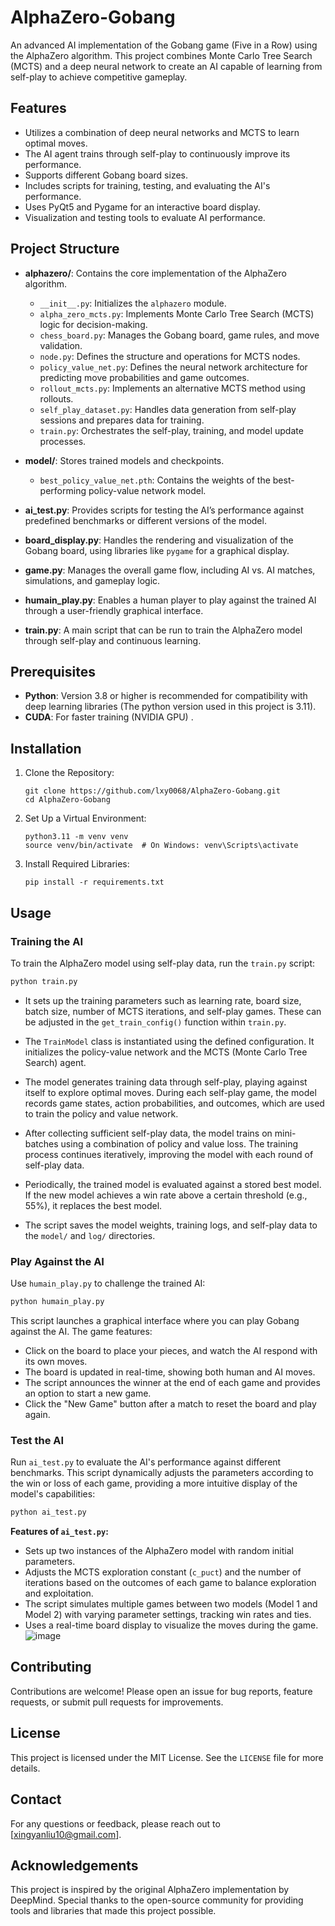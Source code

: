# AlphaZero-Gobang

An advanced AI implementation of the Gobang game (Five in a Row) using the AlphaZero algorithm. This project combines Monte Carlo Tree Search (MCTS) and a deep neural network to create an AI capable of learning from self-play to achieve competitive gameplay.

## Features

- Utilizes a combination of deep neural networks and MCTS to learn optimal moves.
- The AI agent trains through self-play to continuously improve its performance.
- Supports different Gobang board sizes.
- Includes scripts for training, testing, and evaluating the AI's performance.
- Uses PyQt5 and Pygame for an interactive board display.
- Visualization and testing tools to evaluate AI performance.

## Project Structure

- **alphazero/**: Contains the core implementation of the AlphaZero algorithm.
  - `__init__.py`: Initializes the `alphazero` module.
  - `alpha_zero_mcts.py`: Implements Monte Carlo Tree Search (MCTS) logic for decision-making.
  - `chess_board.py`: Manages the Gobang board, game rules, and move validation.
  - `node.py`: Defines the structure and operations for MCTS nodes.
  - `policy_value_net.py`: Defines the neural network architecture for predicting move probabilities and game outcomes.
  - `rollout_mcts.py`: Implements an alternative MCTS method using rollouts.
  - `self_play_dataset.py`: Handles data generation from self-play sessions and prepares data for training.
  - `train.py`: Orchestrates the self-play, training, and model update processes.

- **model/**: Stores trained models and checkpoints.
  - `best_policy_value_net.pth`: Contains the weights of the best-performing policy-value network model.

- **ai_test.py**: Provides scripts for testing the AI’s performance against predefined benchmarks or different versions of the model.

- **board_display.py**: Handles the rendering and visualization of the Gobang board, using libraries like `pygame` for a graphical display.

- **game.py**: Manages the overall game flow, including AI vs. AI matches, simulations, and gameplay logic.

- **humain_play.py**: Enables a human player to play against the trained AI through a user-friendly graphical interface.

- **train.py**: A main script that can be run to train the AlphaZero model through self-play and continuous learning.

## Prerequisites

- **Python**: Version 3.8 or higher is recommended for compatibility with deep learning libraries (The python version used in this project is 3.11).
- **CUDA**: For faster training (NVIDIA GPU) .

## Installation

1. Clone the Repository:

   ```
   git clone https://github.com/lxy0068/AlphaZero-Gobang.git
   cd AlphaZero-Gobang
   ```

2. Set Up a Virtual Environment:

   ```
   python3.11 -m venv venv
   source venv/bin/activate  # On Windows: venv\Scripts\activate
   ```

3. Install Required Libraries:

   ```
   pip install -r requirements.txt
   ```

## Usage

### Training the AI

To train the AlphaZero model using self-play data, run the `train.py` script:

```bash
python train.py
```

- It sets up the training parameters such as learning rate, board size, batch size, number of MCTS iterations, and self-play games. These can be adjusted in the `get_train_config()` function within `train.py`.

- The `TrainModel` class is instantiated using the defined configuration. It initializes the policy-value network and the MCTS (Monte Carlo Tree Search) agent.

- The model generates training data through self-play, playing against itself to explore optimal moves. During each self-play game, the model records game states, action probabilities, and outcomes, which are used to train the policy and value network.

- After collecting sufficient self-play data, the model trains on mini-batches using a combination of policy and value loss. The training process continues iteratively, improving the model with each round of self-play data.

- Periodically, the trained model is evaluated against a stored best model. If the new model achieves a win rate above a certain threshold (e.g., 55%), it replaces the best model.

- The script saves the model weights, training logs, and self-play data to the `model/` and `log/` directories. 

### Play Against the AI

Use `humain_play.py` to challenge the trained AI:

```bash
python humain_play.py
```

This script launches a graphical interface where you can play Gobang against the AI. The game features:

- Click on the board to place your pieces, and watch the AI respond with its own moves.
- The board is updated in real-time, showing both human and AI moves.
- The script announces the winner at the end of each game and provides an option to start a new game.
- Click the "New Game" button after a match to reset the board and play again.

### Test the AI

Run `ai_test.py` to evaluate the AI's performance against different benchmarks. This script dynamically adjusts the parameters according to the win or loss of each game, providing a more intuitive display of the model's capabilities:

```bash
python ai_test.py
```

**Features of `ai_test.py`:**

- Sets up two instances of the AlphaZero model with random initial parameters.
- Adjusts the MCTS exploration constant (`c_puct`) and the number of iterations based on the outcomes of each game to balance exploration and exploitation.
- The script simulates multiple games between two models (Model 1 and Model 2) with varying parameter settings, tracking win rates and ties.
- Uses a real-time board display to visualize the moves during the game.
![image](https://github.com/user-attachments/assets/55a7e175-68b0-4159-b2e1-24167509bf84)


## Contributing

Contributions are welcome! Please open an issue for bug reports, feature requests, or submit pull requests for improvements.

## License

This project is licensed under the MIT License. See the `LICENSE` file for more details.

## Contact

For any questions or feedback, please reach out to [xingyanliu10@gmail.com].

## Acknowledgements

This project is inspired by the original AlphaZero implementation by DeepMind. Special thanks to the open-source community for providing tools and libraries that made this project possible.
